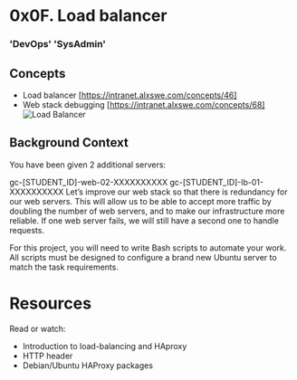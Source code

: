 # 0x0F. Load balancer
### 'DevOps' 'SysAdmin'

## Concepts 
* Load balancer [https://intranet.alxswe.com/concepts/46]
* Web stack debugging [https://intranet.alxswe.com/concepts/68]
![Load Balancer](https://s3.amazonaws.com/intranet-projects-files/holbertonschool-sysadmin_devops/275/qfdked8.png)

## Background Context
You have been given 2 additional servers:

gc-[STUDENT_ID]-web-02-XXXXXXXXXX
gc-[STUDENT_ID]-lb-01-XXXXXXXXXX
Let’s improve our web stack so that there is redundancy for our web servers. This will allow us to be able to accept more traffic by doubling the number of web servers, and to make our infrastructure more reliable. If one web server fails, we will still have a second one to handle requests.

For this project, you will need to write Bash scripts to automate your work. All scripts must be designed to configure a brand new Ubuntu server to match the task requirements.

# Resources
Read or watch:

* Introduction to load-balancing and HAproxy
* HTTP header
* Debian/Ubuntu HAProxy packages
